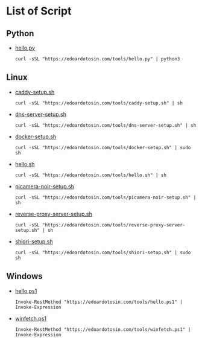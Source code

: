 # List of Script

## Python

- [hello.py](_script/hello.py)

  ```
  curl -sSL "https://edoardotosin.com/tools/hello.py" | python3
  ```

## Linux

- [caddy-setup.sh](_script/caddy-setup.sh)

  ```
  curl -sSL "https://edoardotosin.com/tools/caddy-setup.sh" | sh
  ```

- [dns-server-setup.sh](_script/dns-server-setup.sh)

  ```
  curl -sSL "https://edoardotosin.com/tools/dns-server-setup.sh" | sh
  ```

- [docker-setup.sh](_script/docker-setup.sh)

  ```
  curl -sSL "https://edoardotosin.com/tools/docker-setup.sh" | sudo sh
  ```

- [hello.sh](_script/hello.sh)

  ```
  curl -sSL "https://edoardotosin.com/tools/hello.sh" | sh
  ```

- [picamera-noir-setup.sh](_script/picamera-noir-setup.sh)

  ```
  curl -sSL "https://edoardotosin.com/tools/picamera-noir-setup.sh" | sh
  ```

- [reverse-proxy-server-setup.sh](_script/reverse-proxy-server-setup.sh)

  ```
  curl -sSL "https://edoardotosin.com/tools/reverse-proxy-server-setup.sh" | sh
  ```

- [shiori-setup.sh](_script/shiori-setup.sh)

  ```
  curl -sSL "https://edoardotosin.com/tools/shiori-setup.sh" | sudo sh
  ```

## Windows

- [hello.ps1](_script/hello.ps1)

  ```
  Invoke-RestMethod "https://edoardotosin.com/tools/hello.ps1" | Invoke-Expression
  ```

- [winfetch.ps1](_script/winfetch.ps1)

  ```
  Invoke-RestMethod "https://edoardotosin.com/tools/winfetch.ps1" | Invoke-Expression
  ```

